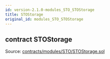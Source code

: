 ```yaml
---
id: version-2.1.0-modules_STO_STOStorage
title: STOStorage
original_id: modules_STO_STOStorage
---
```


<div class="contract-doc"><div class="contract"><h2 class="contract-header"><span class="contract-kind">contract</span> STOStorage</h2><div class="source">Source: <a href="https://github.com/PolymathNetwork/polymath-core/blob/v2.1.0/contracts/modules/STO/STOStorage.sol" target="_blank">contracts/modules/STO/STOStorage.sol</a></div></div></div>
